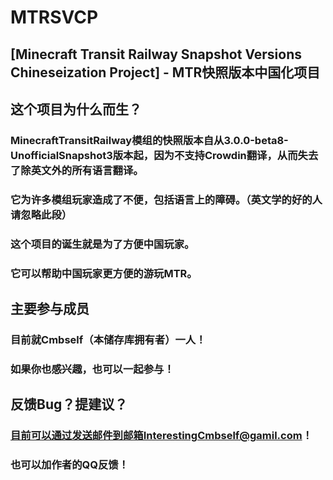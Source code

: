 # MTRSVCP
## [Minecraft Transit Railway Snapshot Versions Chineseization Project] - MTR快照版本中国化项目
## 这个项目为什么而生？
### MinecraftTransitRailway模组的快照版本自从3.0.0-beta8-UnofficialSnapshot3版本起，因为不支持Crowdin翻译，从而失去了除英文外的所有语言翻译。
### 它为许多模组玩家造成了不便，包括语言上的障碍。（英文学的好的人请忽略此段）
### 这个项目的诞生就是为了方便中国玩家。
### 它可以帮助中国玩家更方便的游玩MTR。
## 主要参与成员
### 目前就Cmbself（本储存库拥有者）一人！
### 如果你也感兴趣，也可以一起参与！
## 反馈Bug？提建议？
### 目前可以通过发送邮件到邮箱InterestingCmbself@gamil.com！
### 也可以加作者的QQ反馈！

